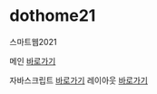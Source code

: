 # dothome21
 스마트웹2021
 
메인 <a href="https://cherin0115.github.io/dothome21/"> 바로가기</a>
 
자바스크립트 <a href="https://cherin0115.github.io/dothome21/javascript/javascript100.html/"> 바로가기</a>
레이아웃 <a href="https://cherin0115.github.io/dothome21/layout/index.html"> 바로가기</a> 

